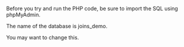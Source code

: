 Before you try and run the PHP code, be sure to import the SQL using phpMyAdmin.

The name of the database is joins_demo.

You may want to change this.